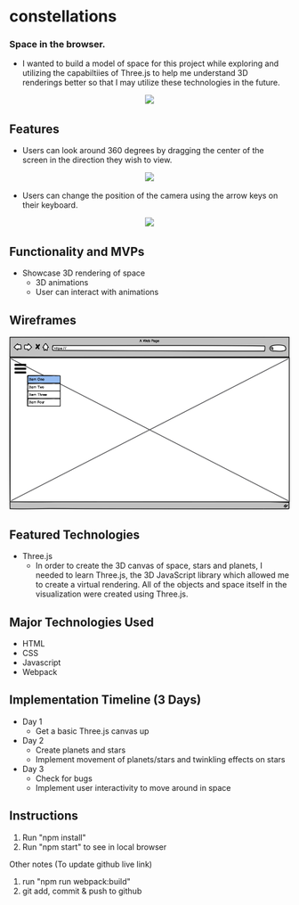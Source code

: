 # constellations
### Space in the browser.
* I wanted to build a model of space for this project while exploring and utilizing the capabiltiies of Three.js to help me understand 3D renderings better so that I may utilize these technologies in the future.
<p align="center">
	<img width="800" src="https://github.com/tongsalex/constellations/blob/master/images/welcome.gif?raw=true"/>
</p>

## Features
- Users can look around 360 degrees by dragging the center of the screen in the direction they wish to view.
<p align="center">
	<img width="800" src="https://github.com/tongsalex/constellations/blob/master/images/rotation.gif?raw=true"/>
</p>

- Users can change the position of the camera using the arrow keys on their keyboard.
<p align="center">
	<img width="800" src="https://github.com/tongsalex/constellations/blob/master/images/move.gif?raw=true"/>
</p>

## Functionality and MVPs
- Showcase 3D rendering of space
  - 3D animations
  - User can interact with animations

## Wireframes
![wireframe](./src/images/readme/wireframe.png)

## Featured Technologies
- Three.js
  - In order to create the 3D canvas of space, stars and planets, I needed to learn Three.js, the 3D JavaScript library which allowed me to create a virtual rendering. All of the objects and space itself in the visualization were created using Three.js.

## Major Technologies Used
* HTML
* CSS
* Javascript
* Webpack

## Implementation Timeline (3 Days)
* Day 1
  * Get a basic Three.js canvas up
* Day 2
  * Create planets and stars
  * Implement movement of planets/stars and twinkling effects on stars
* Day 3
  * Check for bugs
  * Implement user interactivity to move around in space

## Instructions
1. Run "npm install"
2. Run "npm start" to see in local browser

Other notes
(To update github live link)
1. run "npm run webpack:build"
2. git add, commit & push to github
